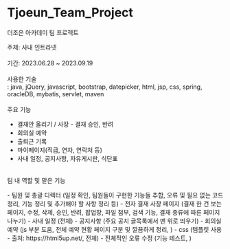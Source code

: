 # Tjoeun_Team_Project
더조은 아카데미 팀 프로젝트

주제: 사내 인트라넷 <br/><br/>
기간: 2023.06.28 ~ 2023.09.19 <br/><br/>
사용한 기술 <br/>
: java, jQuery, javascript, bootstrap, datepicker, html, jsp, css, spring, oracleDB, mybatis, servlet, maven <br/><br/>
주요 기능
- 결재안 올리기 / 사장 - 결재 승인, 반려
- 회의실 예약
- 출퇴근 기록
- 마이페이지(직급, 연차, 연락처 등)
- 사내 일정, 공지사항, 자유게시판, 식단표
<br/><br/>
<p>팀 내 역할 및 맡은 기능</p>
- 팀원 및 총괄 디렉터 (일정 확인, 팀원들이 구현한 기능들 추합, 오류 및 필요 없는 코드 정리, 기능 정리 및 추가해야 할 사항 정리 등)
- 전자 결재 사장 페이지 (결재 한 건 보는 페이지, 수정, 삭제, 승인, 반려, 팝업창, 파일 첨부, 검색 기능, 결재 종류에 따른 페이지 나누기)
- 사내 일정 (전체)
- 공지사항 (주요 공지 글목록에서 맨 위로 띄우기)
- 회의실 예약 (js 부분 도움, 전체 예약 현황 페이지 구분 및 깔끔하게 정리, )
- css (템플릿 사용 - 출처: https://html5up.net/, 전체)
- 전체적인 오류 수정 (기능 테스트, )
